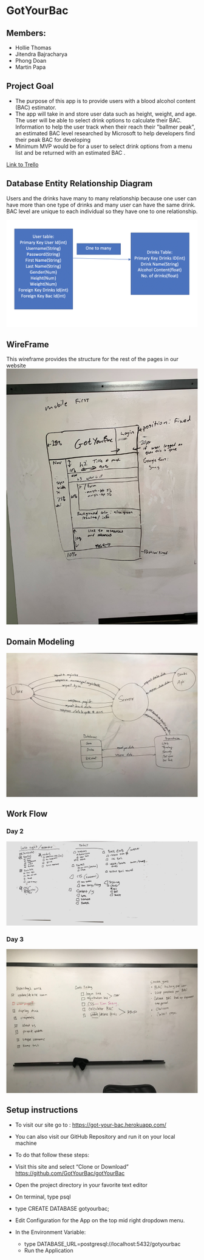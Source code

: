 # GotYourBac

## Members:
* Hollie Thomas
* Jitendra Bajracharya
* Phong Doan
* Martin Papa

## Project Goal
* The purpose of this app is to provide users with a blood alcohol content (BAC) estimator.  
* The app will take in and store user data such as height, weight, and age. The user will be able to select drink options to calculate their BAC.  Information to help the user track when their reach their "ballmer peak", an estimated BAC level researched by Microsoft to help developers find their peak BAC for developing
* Minimum MVP would be for a user to select drink options from a menu list and be returned with an estimated BAC .

[Link to Trello](https://trello.com/b/1XmX43HL)


## Database Entity Relationship Diagram
Users and the drinks have many to many relationship because one user can have more than one type of drinks and many user can have the same drink. 
BAC level are unique to each individual so they have one to one relationship.


![ERD](assets/erd.png)

## WireFrame
This wireframe provides the structure for the rest of the pages in our website
![wireframe](assets/wireframe.jpg)

## Domain Modeling
![Domain Model](assets/domainModel.jpg)

## Work Flow 
### Day 2
![Day 2 diagram](assets/Day2.jpg)

### Day 3
![Day 3 diagram](assets/Day3.jpg)

## Setup instructions
* To visit our site go to : https://got-your-bac.herokuapp.com/

* You can also visit our GitHub Repository and run it on your local machine

* To do that follow these steps:

* Visit this site and select “Clone or Download” https://github.com/GotYourBac/gotYourBac

* Open the project directory in your favorite text editor

* On terminal, type psql

* type CREATE DATABASE gotyourbac;

* Edit Configuration for the App on the top mid right dropdown menu.

* In the Environment Variable:

    * type DATABASE_URL=postgresql://localhost:5432/gotyourbac
    * Run the Application





